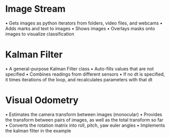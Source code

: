 # Image Stream
• Gets images as python iterators from folders, video files, and webcams
• Adds marks and text to images
• Shows images
• Overlays masks onto images to visualize classification

# Kalman Filter
• A general-purpose Kalman Filter class
• Auto-fills values that are not specified
• Combines readings from different sensors
• If no dt is specified, it times iterations of the loop, and recalculates parameters with that dt

# Visual Odometry
• Estimates the camera transform between images (monocular)
• Provides the transform between pairs of images, as well as the total transform so far
• Converts the rotation matrix into roll, pitch, yaw euler angles
• Implements the kalman filter in the example
